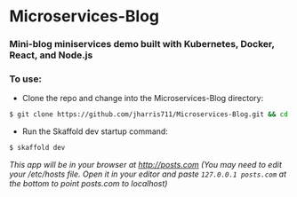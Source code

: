 # Microservices-Blog
### Mini-blog miniservices demo built with Kubernetes, Docker, React, and Node.js

### To use:
- Clone the repo and change into the Microservices-Blog directory:
```bash
$ git clone https://github.com/jharris711/Microservices-Blog.git && cd Microservices-blog
```
- Run the Skaffold dev startup command:
```bash
$ skaffold dev
```

*This app will be in your browser at http://posts.com (You may need to edit your /etc/hosts file. Open it in your editor and paste `127.0.0.1 posts.com` at the bottom to point posts.com to localhost)*
